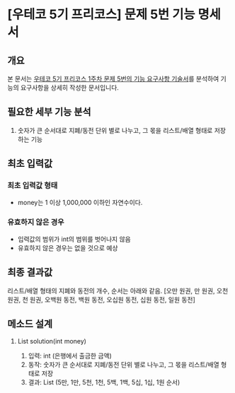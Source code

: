 # [우테코 5기 프리코스] 문제 5번 기능 명세서
## 개요
본 문서는 [우테코 5기 프리코스 1주차 문제 5번의 기능 요구사항 기술서](https://github.com/DevJay1024/java-onboarding/blob/main/docs/PROBLEM5.md)를 분석하여 기능의 요구사항을 상세히 작성한 문서입니다.

## 필요한 세부 기능 분석
1. 숫자가 큰 순서대로 지폐/동전 단위 별로 나누고, 그 몫을 리스트/배열 형태로 저장하는 기능


## 최초 입력값
### 최초 입력값 형태
- money는 1 이상 1,000,000 이하인 자연수이다.

### 유효하지 않은 경우
- 입력값의 범위가 int의 범위를 벗어나지 않음
- 유효하지 않은 경우는 없을 것으로 예상


## 최종 결과값
리스트/배열 형태의 지폐와 동전의 개수, 순서는 아래와 같음.
[오만 원권, 만 원권, 오천 원권, 천 원권, 오백원 동전, 백원 동전, 오십원 동전, 십원 동전, 일원 동전]


## 메소드 설계
1. List<Integer> solution(int money)
   1. 입력: int (은행에서 출금한 금액)
   2. 동작: 숫자가 큰 순서대로 지폐/동전 단위 별로 나누고, 그 몫을 리스트/배열 형태로 저장
   3. 결과: List<Integer> (5만, 1만, 5천, 1천, 5백, 1백, 5십, 1십, 1원 순서) 
